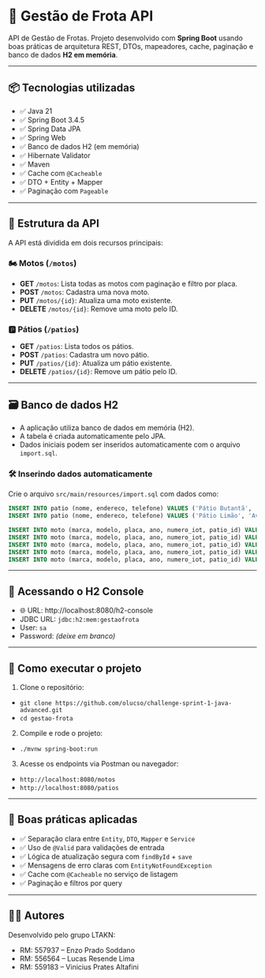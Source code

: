 # 🚗 Gestão de Frota API

API de Gestão de Frotas. Projeto desenvolvido com **Spring Boot** usando boas práticas de arquitetura REST, DTOs, mapeadores, cache, paginação e banco de dados **H2 em memória**.

---

## 📦 Tecnologias utilizadas

- ✅ Java 21
- ✅ Spring Boot 3.4.5
- ✅ Spring Data JPA
- ✅ Spring Web
- ✅ Banco de dados H2 (em memória)
- ✅ Hibernate Validator
- ✅ Maven
- ✅ Cache com `@Cacheable`
- ✅ DTO + Entity + Mapper
- ✅ Paginação com `Pageable`

---

## 🧱 Estrutura da API

A API está dividida em dois recursos principais:

### 🏍️ Motos (`/motos`)
- **GET** `/motos`: Lista todas as motos com paginação e filtro por placa.
- **POST** `/motos`: Cadastra uma nova moto.
- **PUT** `/motos/{id}`: Atualiza uma moto existente.
- **DELETE** `/motos/{id}`: Remove uma moto pelo ID.

### 🅿️ Pátios (`/patios`)
- **GET** `/patios`: Lista todos os pátios.
- **POST** `/patios`: Cadastra um novo pátio.
- **PUT** `/patios/{id}`: Atualiza um pátio existente.
- **DELETE** `/patios/{id}`: Remove um pátio pelo ID.

---

## 🗃️ Banco de dados H2

- A aplicação utiliza banco de dados em memória (H2).
- A tabela é criada automaticamente pelo JPA.
- Dados iniciais podem ser inseridos automaticamente com o arquivo `import.sql`.

### 🛠️ Inserindo dados automaticamente

Crie o arquivo `src/main/resources/import.sql` com dados como:

```sql
INSERT INTO patio (nome, endereco, telefone) VALUES ('Pátio Butantã', 'Av. Valdemar Ferreira, 136 – Butantã, São Paulo – SP, 05501-010', 1131818188);
INSERT INTO patio (nome, endereco, telefone) VALUES ('Pátio Limão', 'Av. Prof. Celestino Bourroul, 363 – Limão, São Paulo – SP, 02710-000', 1131818188);

INSERT INTO moto (marca, modelo, placa, ano, numero_iot, patio_id) VALUES ('HONDA', 'POP', 'TMJ9E65', 2025, 98527, 1);
INSERT INTO moto (marca, modelo, placa, ano, numero_iot, patio_id) VALUES ('TVS', 'SPORT', 'SVS8H56', 2024, 91452, 2);
INSERT INTO moto (marca, modelo, placa, ano, numero_iot, patio_id) VALUES ('HONDA', 'POP', 'SUY1I63', 2023, 79636, 1);
INSERT INTO moto (marca, modelo, placa, ano, numero_iot, patio_id) VALUES ('TVS', 'SPORT', 'SWO7J61', 2024, 88320, 2);
INSERT INTO moto (marca, modelo, placa, ano, numero_iot, patio_id) VALUES ('VMOTO', 'VS1', 'SWM8B74', 2024, 89041, 1);
```

---

## 🔎 Acessando o H2 Console

- 🌐 URL: http://localhost:8080/h2-console
- JDBC URL: `jdbc:h2:mem:gestaofrota`
- User: `sa`
- Password: *(deixe em branco)*

---

## 🚀 Como executar o projeto

1. Clone o repositório:
- `git clone https://github.com/olucso/challenge-sprint-1-java-advanced.git`
- `cd gestao-frota`

2. Compile e rode o projeto:
- `./mvnw spring-boot:run`

3. Acesse os endpoints via Postman ou navegador:
- `http://localhost:8080/motos`
- `http://localhost:8080/patios`

---

## 📖 Boas práticas aplicadas

- ✅ Separação clara entre `Entity`, `DTO`, `Mapper` e `Service`
- ✅ Uso de `@Valid` para validações de entrada
- ✅ Lógica de atualização segura com `findById` + `save`
- ✅ Mensagens de erro claras com `EntityNotFoundException`
- ✅ Cache com `@Cacheable` no serviço de listagem
- ✅ Paginação e filtros por query

---

## 👨‍💻 Autores
Desenvolvido pelo grupo LTAKN:
- RM: 557937  –  Enzo Prado Soddano
- RM: 556564  –  Lucas Resende Lima
- RM: 559183  –  Vinicius Prates Altafini

